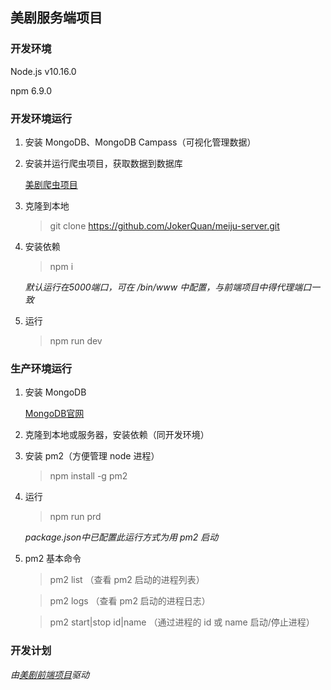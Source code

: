 ## 美剧服务端项目
### 开发环境
Node.js v10.16.0

npm 6.9.0

### 开发环境运行

1. 安装 MongoDB、MongoDB Campass（可视化管理数据）

2. 安装并运行爬虫项目，获取数据到数据库

    [美剧爬虫项目](https://github.com/JokerQuan/meiju_spider)
    

3. 克隆到本地

    > git clone https://github.com/JokerQuan/meiju-server.git

4. 安装依赖

    > npm i

    *默认运行在5000端口，可在 /bin/www 中配置，与前端项目中得代理端口一致*

5. 运行
    > npm run dev

### 生产环境运行

1. 安装 MongoDB

    [MongoDB官网](https://www.mongodb.com/)

2. 克隆到本地或服务器，安装依赖（同开发环境）

3. 安装 pm2（方便管理 node 进程）

    > npm install -g pm2

4. 运行

    > npm run prd

    *package.json中已配置此运行方式为用 pm2 启动*

5. pm2 基本命令

    > pm2 list （查看 pm2 启动的进程列表）

    > pm2 logs （查看 pm2 启动的进程日志）

    > pm2 start|stop id|name （通过进程的 id 或 name 启动/停止进程）

### 开发计划

*由[美剧前端项目](https://github.com/JokerQuan/meiju-client)驱动*
